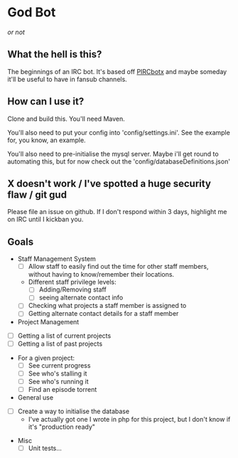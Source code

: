 # God Bot
_or not_

## What the hell is this?
The beginnings of an IRC bot. It's based off [PIRCbotx](https://github.com/TheLQ/pircbotx/) and maybe someday it'll be useful to have in fansub channels.

## How can I use it?
Clone and build this. You'll need Maven.

You'll also need to put your config into 'config/settings.ini'. See the example for, you know, an example.

You'll also need to pre-initialise the mysql server. Maybe i'll get round to automating this, but for now check out the 'config/databaseDefinitions.json'

## X doesn't work / I've spotted a huge security flaw / git gud
Please file an issue on github. If I don't respond within 3 days, highlight me on IRC until I kickban you.


## Goals
 - Staff Management System
	- [ ] Allow staff to easily find out the time for other staff members, without having to know/remember their locations.
	- Different staff privilege levels:
		- [ ] Adding/Removing staff
		- [ ] seeing alternate contact info
	- [ ] Checking what projects a staff member is assigned to
	- [ ] Getting alternate contact details for a staff member
 - Project Management
  - [ ] Getting a list of current projects
  - [ ] Getting a list of past projects
  - For a given project:
	 - [ ] See current progress
	 - [ ] See who's stalling it
	 - [ ] See who's running it
	 - [ ] Find an episode torrent
 - General use
  - [ ] Create a way to initialise the database
	 - I've actually got one I wrote in php for this project, but I don't know if it's "production ready"
 - Misc
	- [ ] Unit tests...
